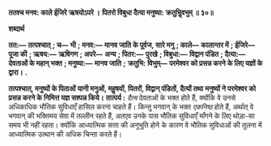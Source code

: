  **ततश्च मनव: काले ईजिरे ऋषयोऽपरे ।** **पितरो विबुधा दैत्या मनुष्या: क्रतुभिॢवभुम् ॥ ३०॥** 

**शब्दार्थ** 

**तत:—** **तत्पश्चात्** **; च—** **भी** **; मनव:—** **मानव जाति के पूर्वज, सारे मनु** **; काले—** **कालान्तर में** **; ईजिरे—** **पूजा की** **; ऋषय:—** **ऋषिगण** **; अपरे—** **अन्य** **; पितर:—** **पुरखे** **; विबुधा:—** **विद्वान पंडित** **; दैत्या:—** **देवताओं के महान् भक्त** **; मनुष्या:—** **मानव जाति** **;** **क्रतुभि: विभुम्—** **परमेश्वर को प्रसन्न करने के लिए यज्ञों के द्वारा।** **.** 

**तत्पश्चात्, मनुष्यों के पिताओं यानी मनुओं, महॢषयों, पितरों, विद्वान् पंडितों, दैत्यों तथा** **मनुष्यों ने परमेश्वर को प्रसन्न करने के निमित्त यज्ञ सश्पन्न किये।** **तात्पर्य :**  *दैत्य* देवताओं के भक्त होते हैं, क्योंकि वे उनसे अधिकाधिक भौतिक सुविधाएँ हासिल करना चाहते हैं। किन्तु भगवान् के भक्त *एकनिष्ठ* होते हैं, अर्थात् वे भगवान् की भक्तिमय सेवा में तल्लीन रहते हैं, अतएव उनके पास भौतिक सुविधाएँ माँगने के लिए थोड़ा-सा समय भी नहीं रहता। क्योंकि आध्यात्मिक सत्ता की अनुभूति होने के कारण वे भौतिक सुविधाओं की तुलना में आध्यात्मिक उत्थान की अधिक चिन्ता करते हैं। 